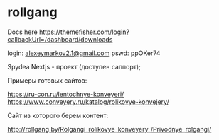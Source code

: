 # rollgang

Docs here
https://themefisher.com/login?callbackUrl=/dashboard/downloads

login: alexeymarkov2.1@gmail.com
pswd: ppOKer74

Spydea Nextjs - проект (доступен саппорт);

Примеры готовых сайтов:

https://ru-con.ru/lentochnye-konveyeri/
https://www.conveyery.ru/katalog/rolikovye-konvejery/


Сайт из которого берем контент:

http://rollgang.by/Rolgangi_rolikovye_konveyery_/Privodnye_rolgangi/

